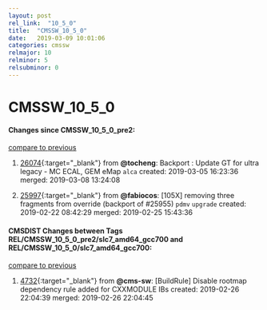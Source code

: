 ```yaml
---
layout: post
rel_link:  "10_5_0"
title:  "CMSSW_10_5_0"
date:   2019-03-09 10:01:06
categories: cmssw
relmajor: 10
relminor: 5
relsubminor: 0
---
```


# CMSSW_10_5_0
#### Changes since CMSSW_10_5_0_pre2:
[compare to previous](https://github.com/cms-sw/cmssw/compare/CMSSW_10_5_0_pre2...CMSSW_10_5_0)



1. [26074](http://github.com/cms-sw/cmssw/pull/26074){:target="_blank"}  from **@tocheng**: Backport : Update GT for ultra legacy - MC ECAL, GEM eMap `alca`  created: 2019-03-05 16:23:36 merged: 2019-03-08 13:24:08



2. [25997](http://github.com/cms-sw/cmssw/pull/25997){:target="_blank"}  from **@fabiocos**: [105X] removing three fragments from override (backport of #25955) `pdmv`  `upgrade`  created: 2019-02-22 08:42:29 merged: 2019-02-25 15:43:36



#### CMSDIST Changes between Tags REL/CMSSW_10_5_0_pre2/slc7_amd64_gcc700 and REL/CMSSW_10_5_0/slc7_amd64_gcc700:
[compare to previous](https://github.com/cms-sw/cmsdist/compare/REL/CMSSW_10_5_0_pre2/slc7_amd64_gcc700...REL/CMSSW_10_5_0/slc7_amd64_gcc700)



1. [4732](http://github.com/cms-sw/cmsdist/pull/4732){:target="_blank"}  from **@cms-sw**: [BuildRule] Disable rootmap dependency rule added for CXXMODULE IBs created: 2019-02-26 22:04:39 merged: 2019-02-26 22:04:45
